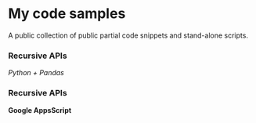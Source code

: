 # My code samples
A public collection of public partial code snippets and stand-alone scripts.

### Recursive APIs
*Python + Pandas*


### Recursive APIs
**Google AppsScript**

